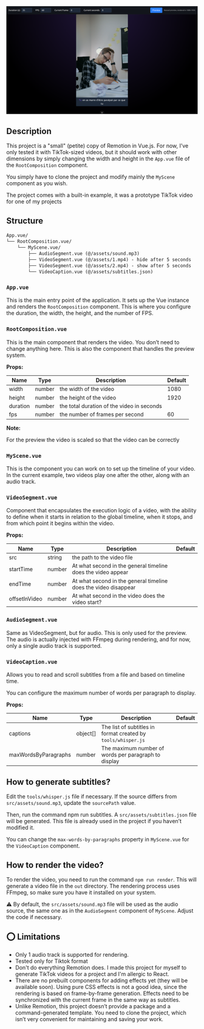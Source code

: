 <img src="/resources/images/preview.png">

## Description

This project is a "small" (petite) copy of Remotion in Vue.js. For now, I’ve only tested it with TikTok-sized videos, but it should work with other dimensions by simply changing the width and height in the `App.vue` file of the `RootComposition` component.


You simply have to clone the project and modify mainly the `MyScene` component as you wish.

The project comes with a built-in example, it was a prototype TikTok video for one of my projects

## Structure

```
App.vue/
└── RootComposition.vue/
    └── MyScene.vue/
        ├── AudioSegment.vue (@/assets/sound.mp3)
        ├── VideoSegment.vue (@/assets/1.mp4) - hide after 5 seconds
        ├── VideoSegment.vue (@/assets/2.mp4) - show after 5 seconds
        └── VideoCaption.vue (@/assets/subtitles.json)
```

### `App.vue`

This is the main entry point of the application. It sets up the Vue instance and renders the `RootComposition` component. This is where you configure the duration, the width, the height, and the number of FPS.

### `RootComposition.vue` 

This is the main component that renders the video. You don’t need to change anything here. This is also the component that handles the preview system.

**Props:**

| Name     | Type   | Description                                | Default |
|----------|--------|--------------------------------------------|---------|
| width    | number | the width of the video                     | 1080    |
| height   | number | the height of the video                    | 1920    |
| duration | number | the total duration of the video in seconds |         |
| fps      | number | the number of frames per second            | 60      |


**Note:**

For the preview the video is scaled so that the video can be correctly

### `MyScene.vue` 

This is the component you can work on to set up the timeline of your video. In the current example, two videos play one after the other, along with an audio track.

### `VideoSegment.vue` 

Component that encapsulates the execution logic of a video, with the ability to define when it starts in relation to the global timeline, when it stops, and from which point it begins within the video.

**Props:**

| Name          | Type   | Description                                                     | Default |
|---------------|--------|-----------------------------------------------------------------|---------|
| src           | string | the path to the video file                                      |         |
| startTime     | number | At what second in the general timeline does the video appear    |         |
| endTime       | number | At what second in the general timeline does the video disappear |         |
| offsetInVideo | number | At what second in the video does the video start?               |         |

### `AudioSegment.vue` 

Same as VideoSegment, but for audio. This is only used for the preview. The audio is actually injected with FFmpeg during rendering, and for now, only a single audio track is supported.

### `VideoCaption.vue` 

Allows you to read and scroll subtitles from a file and based on timeline time.

You can configure the maximum number of words per paragraph to display.

**Props:**

| Name                 | Type     | Description                                                     | Default |
|----------------------|----------|-----------------------------------------------------------------|---------|
| captions             | object[] | The list of subtitles in format created by `tools/whisper.js`   |         |
| maxWordsByParagraphs | number   | The maximum number of words per paragraph to display            |         |

## How to generate subtitles?

Edit the `tools/whisper.js` file if necessary. If the source differs from `src/assets/sound.mp3`, update the `sourcePath` value.

Then, run the command npm run subtitles. A `src/assets/subtitles.json` file will be generated. This file is already used in the project if you haven’t modified it.

You can change the `max-words-by-paragraphs` property in `MyScene.vue` for the `VideoCaption` component.

## How to render the video?

To render the video, you need to run the command `npm run render`. This will generate a video file in the `out` directory. The rendering process uses FFmpeg, so make sure you have it installed on your system.

:warning: By default, the `src/assets/sound.mp3` file will be used as the audio source, the same one as in the `AudioSegment` component of `MyScene`. Adjust the code if necessary.

## :o: Limitations

- Only 1 audio track is supported for rendering.
- Tested only for Tiktok format
- Don't do everything Remotion does. I made this project for myself to generate TikTok videos for a project and I'm allergic to React.
- There are no prebuilt components for adding effects yet (they will be available soon). Using pure CSS effects is not a good idea, since the rendering is based on frame-by-frame generation. Effects need to be synchronized with the current frame in the same way as subtitles.
- Unlike Remotion, this project doesn’t provide a package and a command-generated template. You need to clone the project, which isn’t very convenient for maintaining and saving your work.